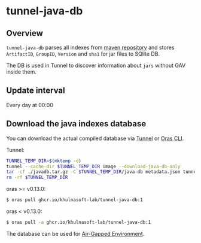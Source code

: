 # tunnel-java-db

## Overview
`tunnel-java-db` parses all indexes from [maven repository](https://repo.maven.apache.org/maven2) and stores `ArtifactID`, `GroupID`, `Version` and `sha1` for jar files to SQlite DB.

The DB is used in Tunnel to discover information about `jars` without GAV inside them.

## Update interval
Every day at 00:00

## Download the java indexes database
You can download the actual compiled database via [Tunnel](https://khulnasoft.github.io/tunnel/) or [Oras CLI](https://oras.land/cli/).

Tunnel:
```sh
TUNNEL_TEMP_DIR=$(mktemp -d)
tunnel --cache-dir $TUNNEL_TEMP_DIR image --download-java-db-only
tar -cf ./javadb.tar.gz -C $TUNNEL_TEMP_DIR/java-db metadata.json tunnel-java.db
rm -rf $TUNNEL_TEMP_DIR
```

oras >= v0.13.0:
```sh
$ oras pull ghcr.io/khulnasoft-lab/tunnel-java-db:1
```

oras < v0.13.0:
```sh
$ oras pull -a ghcr.io/khulnasoft-lab/tunnel-java-db:1
```
The database can be used for [Air-Gapped Environment](https://khulnasoft.github.io/tunnel/latest/docs/advanced/air-gap/).
